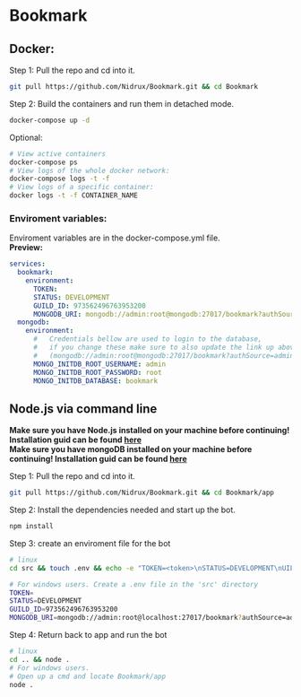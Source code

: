 # Bookmark

<h2>Docker:</h2>

Step 1: Pull the repo and cd into it.<br>

```bash
git pull https://github.com/Nidrux/Bookmark.git && cd Bookmark
```

Step 2: Build the containers and run them in detached mode.<br>

```bash
docker-compose up -d
```

Optional:

```bash
# View active containers
docker-compose ps
# View logs of the whole docker network:
docker-compose logs -t -f
# View logs of a specific container:
docker logs -t -f CONTAINER_NAME
```

### Enviroment variables:

Enviroment variables are in the docker-compose.yml file.<br>
**Preview:**

```yaml
services:
  bookmark:
    environment:
      TOKEN:
      STATUS: DEVELOPMENT
      GUILD_ID: 973562496763953200
      MONGODB_URI: mongodb://admin:root@mongodb:27017/bookmark?authSource=admin
  mongodb:
    environment:
      #   Credentials bellow are used to login to the database,
      #   if you change these make sure to also update the link up above
      #   (mongodb://admin:root@mongodb:27017/bookmark?authSource=admin)
      MONGO_INITDB_ROOT_USERNAME: admin
      MONGO_INITDB_ROOT_PASSWORD: root
      MONGO_INITDB_DATABASE: bookmark
```

<h2>Node.js via command line</h2>

**Make sure you have Node.js installed on your machine before continuing!
Installation guid can be found [here](https://nodejs.org/en/download/)**<br>
**Make sure you have mongoDB installed on your machine before continuing!
Installation guid can be found [here](https://www.mongodb.com/docs/manual/administration/install-community/)**

Step 1: Pull the repo and cd into it.<br>

```bash
git pull https://github.com/Nidrux/Bookmark.git && cd Bookmark/app
```

Step 2: Install the dependencies needed and start up the bot.<br>

```bash
npm install
```

Step 3: create an enviroment file for the bot

```bash
# linux
cd src && touch .env && echo -e "TOKEN=<token>\nSTATUS=DEVELOPMENT\nUILD_ID=973562496763953200\nMONGODB_URI=mongodb://admin:root@localhost:27017/bookmark?authSource=admin" >> .env

# For windows users. Create a .env file in the 'src' directory
TOKEN=
STATUS=DEVELOPMENT
GUILD_ID=973562496763953200
MONGODB_URI=mongodb://admin:root@localhost:27017/bookmark?authSource=admin

```

Step 4: Return back to app and run the bot<br>

```bash
# linux
cd .. && node .
# For windows users.
# Open up a cmd and locate Bookmark/app
node .
```
